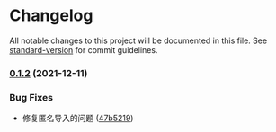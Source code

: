 # Changelog

All notable changes to this project will be documented in this file. See [standard-version](https://github.com/conventional-changelog/standard-version) for commit guidelines.

### [0.1.2](https://github.com/noyobo/esm-cjs/compare/v0.1.1...v0.1.2) (2021-12-11)


### Bug Fixes

* 修复匿名导入的问题 ([47b5219](https://github.com/noyobo/esm-cjs/commit/47b521917167fa86ffe687e821928f817c40fda2))
